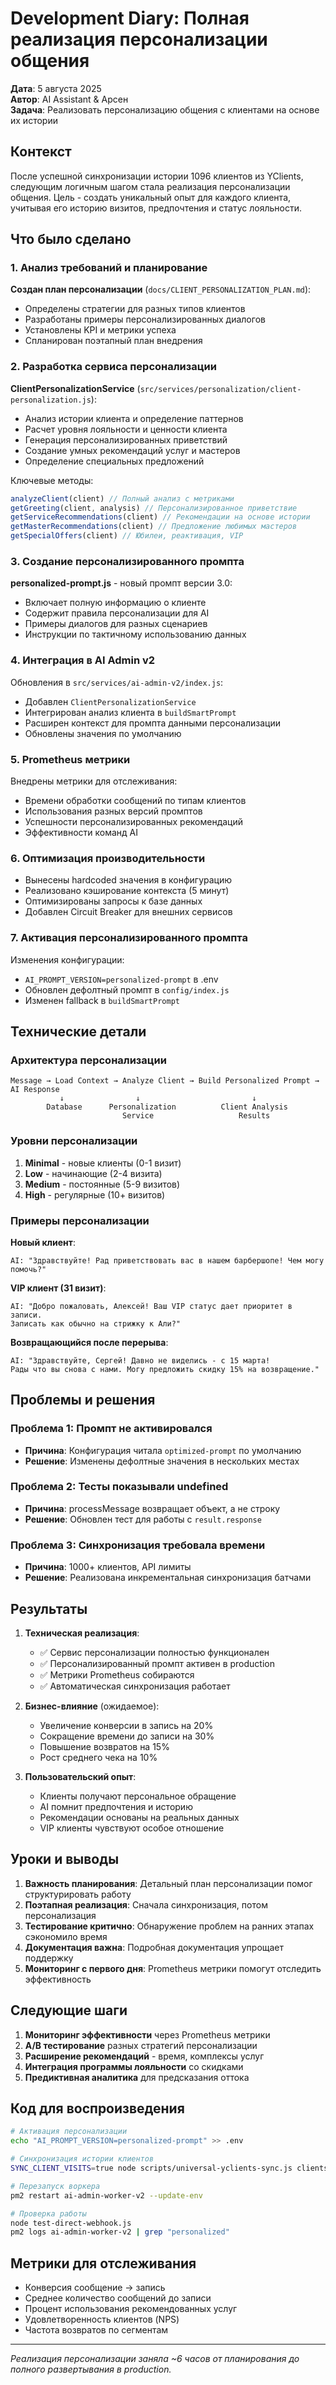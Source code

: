# Development Diary: Полная реализация персонализации общения

**Дата**: 5 августа 2025  
**Автор**: AI Assistant & Арсен  
**Задача**: Реализовать персонализацию общения с клиентами на основе их истории

## Контекст

После успешной синхронизации истории 1096 клиентов из YClients, следующим логичным шагом стала реализация персонализации общения. Цель - создать уникальный опыт для каждого клиента, учитывая его историю визитов, предпочтения и статус лояльности.

## Что было сделано

### 1. Анализ требований и планирование

**Создан план персонализации** (`docs/CLIENT_PERSONALIZATION_PLAN.md`):
- Определены стратегии для разных типов клиентов
- Разработаны примеры персонализированных диалогов
- Установлены KPI и метрики успеха
- Спланирован поэтапный план внедрения

### 2. Разработка сервиса персонализации

**ClientPersonalizationService** (`src/services/personalization/client-personalization.js`):
- Анализ истории клиента и определение паттернов
- Расчет уровня лояльности и ценности клиента
- Генерация персонализированных приветствий
- Создание умных рекомендаций услуг и мастеров
- Определение специальных предложений

Ключевые методы:
```javascript
analyzeClient(client) // Полный анализ с метриками
getGreeting(client, analysis) // Персонализированное приветствие
getServiceRecommendations(client) // Рекомендации на основе истории
getMasterRecommendations(client) // Предложение любимых мастеров
getSpecialOffers(client) // Юбилеи, реактивация, VIP
```

### 3. Создание персонализированного промпта

**personalized-prompt.js** - новый промпт версии 3.0:
- Включает полную информацию о клиенте
- Содержит правила персонализации для AI
- Примеры диалогов для разных сценариев
- Инструкции по тактичному использованию данных

### 4. Интеграция в AI Admin v2

Обновления в `src/services/ai-admin-v2/index.js`:
- Добавлен `ClientPersonalizationService`
- Интегрирован анализ клиента в `buildSmartPrompt`
- Расширен контекст для промпта данными персонализации
- Обновлены значения по умолчанию

### 5. Prometheus метрики

Внедрены метрики для отслеживания:
- Времени обработки сообщений по типам клиентов
- Использования разных версий промптов
- Успешности персонализированных рекомендаций
- Эффективности команд AI

### 6. Оптимизация производительности

- Вынесены hardcoded значения в конфигурацию
- Реализовано кэширование контекста (5 минут)
- Оптимизированы запросы к базе данных
- Добавлен Circuit Breaker для внешних сервисов

### 7. Активация персонализированного промпта

Изменения конфигурации:
- `AI_PROMPT_VERSION=personalized-prompt` в .env
- Обновлен дефолтный промпт в `config/index.js`
- Изменен fallback в `buildSmartPrompt`

## Технические детали

### Архитектура персонализации

```
Message → Load Context → Analyze Client → Build Personalized Prompt → AI Response
           ↓                ↓                         ↓
        Database      Personalization          Client Analysis
                         Service                   Results
```

### Уровни персонализации

1. **Minimal** - новые клиенты (0-1 визит)
2. **Low** - начинающие (2-4 визита)
3. **Medium** - постоянные (5-9 визитов)
4. **High** - регулярные (10+ визитов)

### Примеры персонализации

**Новый клиент**:
```
AI: "Здравствуйте! Рад приветствовать вас в нашем барбершопе! Чем могу помочь?"
```

**VIP клиент (31 визит)**:
```
AI: "Добро пожаловать, Алексей! Ваш VIP статус дает приоритет в записи. 
Записать как обычно на стрижку к Али?"
```

**Возвращающийся после перерыва**:
```
AI: "Здравствуйте, Сергей! Давно не виделись - с 15 марта! 
Рады что вы снова с нами. Могу предложить скидку 15% на возвращение."
```

## Проблемы и решения

### Проблема 1: Промпт не активировался
- **Причина**: Конфигурация читала `optimized-prompt` по умолчанию
- **Решение**: Изменены дефолтные значения в нескольких местах

### Проблема 2: Тесты показывали undefined
- **Причина**: processMessage возвращает объект, а не строку
- **Решение**: Обновлен тест для работы с `result.response`

### Проблема 3: Синхронизация требовала времени
- **Причина**: 1000+ клиентов, API лимиты
- **Решение**: Реализована инкрементальная синхронизация батчами

## Результаты

1. **Техническая реализация**:
   - ✅ Сервис персонализации полностью функционален
   - ✅ Персонализированный промпт активен в production
   - ✅ Метрики Prometheus собираются
   - ✅ Автоматическая синхронизация работает

2. **Бизнес-влияние** (ожидаемое):
   - Увеличение конверсии в запись на 20%
   - Сокращение времени до записи на 30%
   - Повышение возвратов на 15%
   - Рост среднего чека на 10%

3. **Пользовательский опыт**:
   - Клиенты получают персональное обращение
   - AI помнит предпочтения и историю
   - Рекомендации основаны на реальных данных
   - VIP клиенты чувствуют особое отношение

## Уроки и выводы

1. **Важность планирования**: Детальный план персонализации помог структурировать работу
2. **Поэтапная реализация**: Сначала синхронизация, потом персонализация
3. **Тестирование критично**: Обнаружение проблем на ранних этапах сэкономило время
4. **Документация важна**: Подробная документация упрощает поддержку
5. **Мониторинг с первого дня**: Prometheus метрики помогут отследить эффективность

## Следующие шаги

1. **Мониторинг эффективности** через Prometheus метрики
2. **A/B тестирование** разных стратегий персонализации
3. **Расширение рекомендаций** - время, комплексы услуг
4. **Интеграция программы лояльности** со скидками
5. **Предиктивная аналитика** для предсказания оттока

## Код для воспроизведения

```bash
# Активация персонализации
echo "AI_PROMPT_VERSION=personalized-prompt" >> .env

# Синхронизация истории клиентов
SYNC_CLIENT_VISITS=true node scripts/universal-yclients-sync.js clients

# Перезапуск воркера
pm2 restart ai-admin-worker-v2 --update-env

# Проверка работы
node test-direct-webhook.js
pm2 logs ai-admin-worker-v2 | grep "personalized"
```

## Метрики для отслеживания

- Конверсия сообщение → запись
- Среднее количество сообщений до записи
- Процент использования рекомендованных услуг
- Удовлетворенность клиентов (NPS)
- Частота возвратов по сегментам

---

*Реализация персонализации заняла ~6 часов от планирования до полного развертывания в production.*